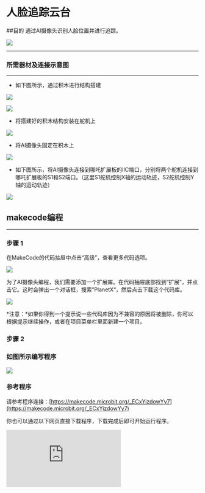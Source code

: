 # 人脸追踪云台

##目的
通过AI摄像头识别人脸位置并进行追踪。

![](./images/05035_01.png)


---

### 所需器材及连接示意图
---

- 如下图所示，通过积木进行结构搭建

![](./images/05035_04_03.png)

![](./images/05035_04_04.png)

- 将搭建好的积木结构安装在舵机上

![](./images/05035_04_05.png)

- 将AI摄像头固定在积木上

![](./images/05035_04_06.png)

- 如下图所示，将AI摄像头连接到哪吒扩展板的IIC端口，分别将两个舵机连接到哪吒扩展板的S1和S2端口。（这里S1舵机控制X轴的运动轨迹，S2舵机控制Y轴的运动轨迹）


![](./images/05035_04_07.png)


## makecode编程
---

### 步骤 1
在MakeCode的代码抽屉中点击“高级”，查看更多代码选项。

![](./images/05001_04.png)

为了AI摄像头编程，我们需要添加一个扩展库。在代码抽屉底部找到“扩展”，并点击它。这时会弹出一个对话框，搜索”PlanetX“，然后点击下载这个代码库。

![](./images/05001_05.png)

*注意：*如果你得到一个提示说一些代码库因为不兼容的原因将被删除，你可以根据提示继续操作，或者在项目菜单栏里面新建一个项目。
### 步骤 2

### 如图所示编写程序

![](./images/05035_04_08.png)


### 参考程序
请参考程序连接：[https://makecode.microbit.org/_ECxYizdowYy7](https://makecode.microbit.org/_ECxYizdowYy7)

你也可以通过以下网页直接下载程序，下载完成后即可开始运行程序。

<div
    style={{
        position: 'relative',
        paddingBottom: '60%',
        overflow: 'hidden',
    }}
>
    <iframe
        src="https://makecode.microbit.org/_ECxYizdowYy7"
        frameborder="0"
        sandbox="allow-popups allow-forms allow-scripts allow-same-origin"
        style={{
            position: 'absolute',
            width: '100%',
            height: '100%',
        }}
    />
</div>
---

### 结果
- AI摄像头会将镜头一直对着人脸位置。
